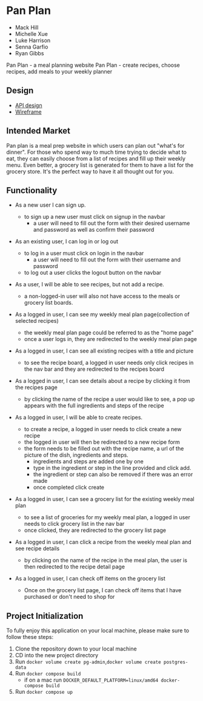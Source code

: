 # Pan Plan

* Mack Hill
* Michelle Xue
* Luke Harrison
* Senna Garfio
* Ryan Gibbs


Pan Plan - a meal planning website
Pan Plan - create recipes, choose recipes, add meals to your weekly planner

## Design

* [API design](https://gitlab.com/charcuterie-board/module3-project-gamma/-/blob/main/docs/API-Design.md)
* [Wireframe](https://gitlab.com/charcuterie-board/module3-project-gamma/-/blob/main/docs//wireframe.md)

## Intended Market

Pan plan is a meal prep website in which users can plan out "what's for dinner". For those who spend way to much time trying to decide what to eat, they can easily choose from a list of recipes and fill up their weekly menu. Even better, a grocery list is generated for them to have a list for the grocery store. It's the perfect way to have it all thought out for you.

## Functionality

* As a new user I can sign up.
  - to sign up a new user must click on signup in the navbar
    - a user will need to fill out the form with their desired username and password as well as confirm their password

* As an existing user, I can log in or log out
  - to log in a user must click on login in the navbar
    - a user will need to fill out the form with their username and password
  - to log out a user clicks the logout button on the navbar

* As a user, I will be able to see recipes, but not add a recipe.
    - a non-logged-in user will also not have access to the meals or grocery list boards.

* As a logged in user, I can see my weekly meal plan page(collection of selected recipes)
    - the weekly meal plan page could be referred to as the "home page"
    - once a user logs in, they are redirected to the weekly meal plan page

* As a logged in user, I can see all existing recipes with a title and picture
    - to see the recipe board, a logged in user needs only click recipes in the nav bar and they are redirected to the recipes board

* As a logged in user, I can see details about a recipe by clicking it from the recipes page
    - by clicking the name of the recipe a user would like to see, a pop up appears with the full ingredients and steps of the recipe


* As a logged in user, I will be able to create recipes.
    - to create a recipe, a logged in user needs to click create a new recipe
    - the logged in user will then be redirected to a new recipe form
    - the form needs to be filled out with the recipe name, a url of the picture of the dish, ingredients and steps.
        - ingredients and steps are added one by one
        - type in the ingredient or step in the line provided and click add.
        - the ingredient or step can also be removed if there was an error made
        - once completed click create

* As a logged in user, I can see a grocery list for the existing weekly meal plan
    - to see a list of groceries for my weekly meal plan, a logged in user needs to click grocery list in the nav bar
    - once clicked, they are redirected to the grocery list page

* As a logged in user, I can click a recipe from the weekly meal plan and see recipe details
    - by clicking on the name of the recipe in the meal plan, the user is then redirected to the recipe detail page

* As a logged in user, I can check off items on the grocery list
    - Once on the grocery list page, I can check off items that I have purchased or don't need to shop for

## Project Initialization

To fully enjoy this application on your local machine, please make sure to follow these steps:

1. Clone the repository down to your local machine
2. CD into the new project directory
3. Run `docker volume create pg-admin`,`docker volume create postgres-data`
4. Run `docker compose build`
    - if on a mac run `DOCKER_DEFAULT_PLATFORM=linux/amd64 docker-compose build`
5. Run `docker compose up`
